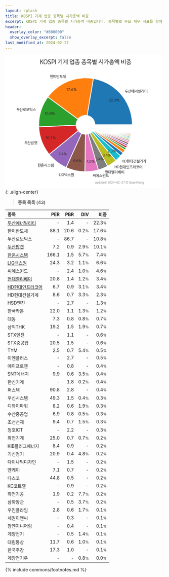 ```yaml
---
layout: splash
title: KOSPI 기계 업종 종목별 시가총액 비중
excerpt: KOSPI 기계 업종 종목별 시가총액 비중입니다. 종목별로 주요 재무 지표를 함께 표시합니다.
header:
  overlay_color: "#800000"
  show_overlay_excerpt: false
last_modified_at: 2024-02-27
---
```



![KOSPI 기계 업종 종목별 시가총액 비중](/stats/sector/images/kospi_업종_기계_종목.png){: .align-center}


> **종목 목록 (43)**<a id="list"></a>

| **종목** | **PER** | **PBR** | **DIV** | **비중** |
| :------- | ------: | ------: | ------: | -------: |
| [두산에너빌리티](/034020/) | - | 1.4 | - | 22.3<small>%</small> |
| 한미반도체 | 88.1 | 20.6 | 0.2<small>%</small> | 17.6<small>%</small> |
| 두산로보틱스 | - | 86.7 | - | 10.8<small>%</small> |
| [두산밥캣](/241560/) | 7.2 | 0.9 | 2.9<small>%</small> | 10.1<small>%</small> |
| [한온시스템](/018880/) | 166.1 | 1.5 | 5.7<small>%</small> | 7.4<small>%</small> |
| [LIG넥스원](/079550/) | 24.3 | 3.2 | 1.1<small>%</small> | 6.6<small>%</small> |
| [씨에스윈드](/112610/) | - | 2.4 | 1.0<small>%</small> | 4.6<small>%</small> |
| [현대엘리베이](/017800/) | 20.8 | 1.4 | 1.2<small>%</small> | 3.4<small>%</small> |
| [HD현대인프라코어](/042670/) | 6.7 | 0.9 | 3.1<small>%</small> | 3.4<small>%</small> |
| HD현대건설기계 | 8.6 | 0.7 | 3.3<small>%</small> | 2.3<small>%</small> |
| HSD엔진 | - | 2.7 | - | 1.3<small>%</small> |
| 한국카본 | 22.0 | 1.1 | 1.3<small>%</small> | 1.2<small>%</small> |
| 대동 | 7.3 | 0.8 | 0.8<small>%</small> | 0.7<small>%</small> |
| 삼익THK | 19.2 | 1.5 | 1.9<small>%</small> | 0.7<small>%</small> |
| STX엔진 | - | 1.1 | - | 0.6<small>%</small> |
| STX중공업 | 20.5 | 1.5 | - | 0.6<small>%</small> |
| TYM | 2.5 | 0.7 | 5.4<small>%</small> | 0.5<small>%</small> |
| 이엔플러스 | - | 2.7 | - | 0.5<small>%</small> |
| 에이프로젠 | - | 0.8 | - | 0.4<small>%</small> |
| SNT에너지 | 9.9 | 0.6 | 3.5<small>%</small> | 0.4<small>%</small> |
| 한신기계 | - | 1.8 | 0.2<small>%</small> | 0.4<small>%</small> |
| 퍼스텍 | 90.8 | 2.8 | - | 0.4<small>%</small> |
| 우신시스템 | 49.3 | 1.5 | 0.4<small>%</small> | 0.3<small>%</small> |
| 디와이파워 | 8.2 | 0.6 | 1.9<small>%</small> | 0.3<small>%</small> |
| 수산중공업 | 6.9 | 0.8 | 0.5<small>%</small> | 0.3<small>%</small> |
| 조선선재 | 9.4 | 0.7 | 1.5<small>%</small> | 0.3<small>%</small> |
| 청호ICT | - | 2.2 | - | 0.3<small>%</small> |
| 화천기계 | 25.0 | 0.7 | 0.7<small>%</small> | 0.2<small>%</small> |
| KIB플러그에너지 | 8.4 | 0.9 | - | 0.2<small>%</small> |
| 기신정기 | 20.9 | 0.4 | 4.8<small>%</small> | 0.2<small>%</small> |
| 다이나믹디자인 | - | 1.5 | - | 0.2<small>%</small> |
| 엔케이 | 7.1 | 0.7 | - | 0.2<small>%</small> |
| 다스코 | 44.8 | 0.5 | - | 0.2<small>%</small> |
| KC코트렐 | - | 0.9 | - | 0.2<small>%</small> |
| 화천기공 | 1.9 | 0.2 | 7.7<small>%</small> | 0.2<small>%</small> |
| 삼화왕관 | - | 0.5 | 3.7<small>%</small> | 0.2<small>%</small> |
| 우진플라임 | 2.8 | 0.6 | 1.7<small>%</small> | 0.1<small>%</small> |
| 세원이앤씨 | - | 0.3 | - | 0.1<small>%</small> |
| 참엔지니어링 | - | 0.4 | - | 0.1<small>%</small> |
| 계양전기 | - | 0.5 | 1.4<small>%</small> | 0.1<small>%</small> |
| 대림통상 | 11.7 | 0.6 | 1.0<small>%</small> | 0.1<small>%</small> |
| 한국주강 | 17.3 | 1.0 | - | 0.1<small>%</small> |
| 계양전기우 | - | - | 0.8<small>%</small> | 0.0<small>%</small> |

{% include commons/footnotes.md %}